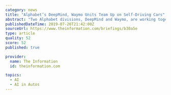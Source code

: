 ```yaml
---
category: news
title: "Alphabet’s DeepMind, Waymo Units Team Up on Self-Driving Cars"
abstract: "Two Alphabet divisions, DeepMind and Waymo, are working together to use artificial intelligence to solve tough technical challenges in developing self-driving cars. DeepMind, which develops AI, said in a blog post that its research with Waymo could enable ..."
publishedDateTime: 2019-07-26T21:42:00Z
sourceUrl: https://www.theinformation.com/briefings/b30a5e
type: article
quality: 52
score: 52
published: true

provider:
  name: The Information
  id: theinformation.com

topics:
  - AI
  - AI in Autos
---
```

